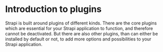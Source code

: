 # Introduction to plugins

Strapi is built around plugins of different kinds. There are the core plugins which are essential for your Strapi application to function, and therefore cannot be deactivated. But there are also other plugins, than can either be installed by default or not, to add more options and possibilities to your Strapi application.


